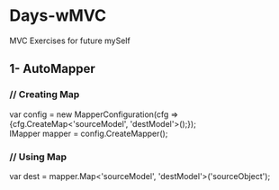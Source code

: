 # Days-wMVC
MVC Exercises for future mySelf

<h2> 1- AutoMapper </h2>
<div>
  <h3> // Creating Map </h3>
        <p>var config = new MapperConfiguration(cfg => {cfg.CreateMap<'sourceModel', 'destModel'>();}); <br/>
    IMapper mapper = config.CreateMapper();</p>

  <h3> // Using Map </h3>
        <p>var dest = mapper.Map<'sourceModel', 'destModel'>('sourceObject'); </p>
</div>
